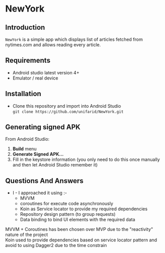 # NewYork

## Introduction
`NewYork` is a simple app which displays list of articles fetched from nytimes.com and allows reading every article.

## Requirements
* Android studio latest version 4+
* Emulator / real device

## Installation
* Clone this repository and import into Android Studio<br>
  `git clone https://github.com/unifarid/NewYork.git`

## Generating signed APK
From Android Studio:
1. **Build** menu
2. **Generate Signed APK...**
3. Fill in the keystore information (you only need to do this once manually and then let Android Studio remember it)

## Questions And Answers
* I - I approached it using :-
  * MVVM
  * coroutines for execute code asynchronously
  * Koin as Service locator to provide my required dependencies
  * Repository design pattern (to group requests)
  * Data binding to bind UI elements with the required data

MVVM + Coroutines has been chosen over MVP due to the "reactivity" nature of the project<br>
Koin used to provide dependencies based on service locator pattern and avoid to using Dagger2 due to the time constrain<br>
<br>
